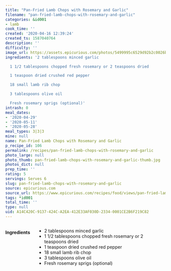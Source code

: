 ```yaml
---
title: "Pan-Fried Lamb Chops with Rosemary and Garlic"
filename: "pan-fried-lamb-chops-with-rosemary-and-garlic"
categories: &id001
- lamb
cook_time: ''
created: '2020-04-16 12:39:24'
created_ts: 1587040764
description: ''
difficulty: ''
image_url: https://assets.epicurious.com/photos/5499995c6529d92b2c0026bd/2:1/w_1260%2Ch_630/EP_20140828_masters-7_9x4-lpr.jpg
ingredients: '2 tablespoons minced garlic

  1 1/2 tablespoons chopped fresh rosemary or 2 teaspoons dried

  1 teaspoon dried crushed red pepper

  18 small lamb rib chop

  3 tablespoons olive oil

  Fresh rosemary sprigs (optional)'
intrash: 0
meal_dates:
- '2020-04-29'
- '2020-05-11'
- '2020-05-28'
meal_types: 3|3|3
mine: null
name: Pan-Fried Lamb Chops with Rosemary and Garlic
p_recipe_id: 106
permalink: /recipes/pan-fried-lamb-chops-with-rosemary-and-garlic
photo_large: null
photo_thumb: pan-fried-lamb-chops-with-rosemary-and-garlic-thumb.jpg
photos_dict: null
prep_time: ''
rating: 5
servings: Serves 6
slug: pan-fried-lamb-chops-with-rosemary-and-garlic
source: epicurious.com
source_url: https://www.epicurious.com/recipes/food/views/pan-fried-lamb-chops-with-rosemary-and-garlic-3155
tags: *id001
total_time: ''
type: null
uid: A14C420C-9137-424C-A2EA-412E33AF030D-2334-0001CE2B6F219C82
---
```

<div class="large-8 medium-7 columns" id="writeup">	</div><!-- #writeup -->
</div><!-- #row-one -->
<div class="row" id="row-two">	<div class="medium-4 small-5 columns" id="ingredients"><h4>Ingredients</h4><div class="box box-ingredients content"><ul>
<li>2 tablespoons minced garlic</li>
<li>1 1/2 tablespoons chopped fresh rosemary or 2 teaspoons dried</li>
<li>1 teaspoon dried crushed red pepper</li>
<li>18 small lamb rib chop</li>
<li>3 tablespoons olive oil</li>
<li>Fresh rosemary sprigs (optional)</li>
</ul>
</div>	</div>	<div class="medium-6 small-7 columns" id="directions">	</div>